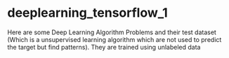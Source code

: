 # deeplearning_tensorflow_1
Here are some Deep Learning Algorithm Problems and their test dataset (Which is a unsupervised learning algorithm which are not used to predict the target but find patterns). They are trained using unlabeled data
